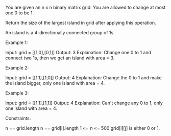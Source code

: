 You are given an n x n binary matrix grid. You are allowed to change at most
one 0 to be 1.

Return the size of the largest island in grid after applying this operation.

An island is a 4-directionally connected group of 1s.


Example 1:


Input: grid = [[1,0],[0,1]]
Output: 3
Explanation: Change one 0 to 1 and connect two 1s, then we get an island with
area = 3.


Example 2:


Input: grid = [[1,1],[1,0]]
Output: 4
Explanation: Change the 0 to 1 and make the island bigger, only one island
with area = 4.

Example 3:


Input: grid = [[1,1],[1,1]]
Output: 4
Explanation: Can't change any 0 to 1, only one island with area = 4.



Constraints:


n == grid.length
n == grid[i].length
1 <= n <= 500
grid[i][j] is either 0 or 1.



